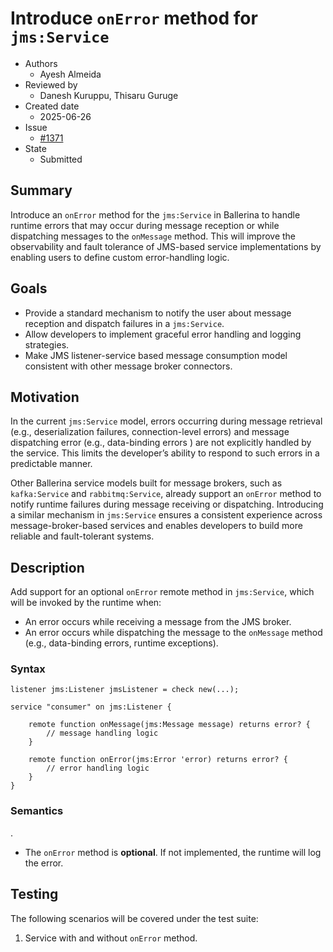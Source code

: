 # Introduce `onError` method for `jms:Service`

- Authors
  - Ayesh Almeida
- Reviewed by
  - Danesh Kuruppu, Thisaru Guruge
- Created date
  - 2025-06-26
- Issue
  - [#1371](https://github.com/ballerina-platform/ballerina-spec/issues/1371)
- State
  - Submitted

## Summary

Introduce an `onError` method for the `jms:Service` in Ballerina to handle runtime errors that may occur during message reception or while dispatching messages to the `onMessage` method. This will improve the observability and fault tolerance of JMS-based service implementations by enabling users to define custom error-handling logic.

## Goals

* Provide a standard mechanism to notify the user about message reception and dispatch failures in a `jms:Service`.
* Allow developers to implement graceful error handling and logging strategies.
* Make JMS listener-service based message consumption model consistent with other message broker connectors.

## Motivation

In the current `jms:Service` model, errors occurring during message retrieval (e.g., deserialization failures, connection-level errors) and message dispatching error (e.g., data-binding errors ) are not explicitly handled by the service. This limits the developer’s ability to respond to such errors in a predictable manner.

Other Ballerina service models built for message brokers, such as `kafka:Service` and `rabbitmq:Service`, already support an `onError` method to notify runtime failures during message receiving or dispatching. Introducing a similar mechanism in `jms:Service` ensures a consistent experience across message-broker-based services and enables developers to build more reliable and fault-tolerant systems.

## Description

Add support for an optional `onError` remote method in `jms:Service`, which will be invoked by the runtime when:

* An error occurs while receiving a message from the JMS broker.
* An error occurs while dispatching the message to the `onMessage` method (e.g., data-binding errors, runtime exceptions).

### Syntax

```ballerina
listener jms:Listener jmsListener = check new(...);

service "consumer" on jms:Listener {

    remote function onMessage(jms:Message message) returns error? {
        // message handling logic
    }

    remote function onError(jms:Error 'error) returns error? {
        // error handling logic
    }
}
```

### Semantics
.
* The `onError` method is **optional**. If not implemented, the runtime will log the error.

## Testing

The following scenarios will be covered under the test suite:

1. Service with and without `onError` method.

